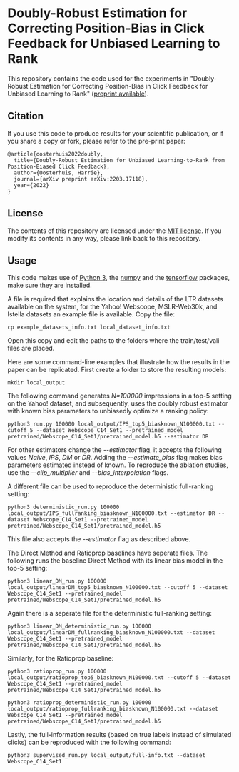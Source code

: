 # Doubly-Robust Estimation for Correcting Position-Bias in Click Feedback for Unbiased Learning to Rank
This repository contains the code used for the experiments in "Doubly-Robust Estimation for Correcting Position-Bias in Click Feedback for Unbiased Learning to Rank" ([preprint available](https://harrieo.github.io//publication/2022-doubly-robust)).

Citation
--------

If you use this code to produce results for your scientific publication, or if you share a copy or fork, please refer to the pre-print paper:
```
@article{oosterhuis2022doubly,
  title={Doubly-Robust Estimation for Unbiased Learning-to-Rank from Position-Biased Click Feedback},
  author={Oosterhuis, Harrie},
  journal={arXiv preprint arXiv:2203.17118},
  year={2022}
}
```

License
-------

The contents of this repository are licensed under the [MIT license](LICENSE). If you modify its contents in any way, please link back to this repository.

Usage
-------

This code makes use of [Python 3](https://www.python.org/), the [numpy](https://numpy.org/) and the [tensorflow](https://www.tensorflow.org/) packages, make sure they are installed.

A file is required that explains the location and details of the LTR datasets available on the system, for the Yahoo! Webscope, MSLR-Web30k, and Istella datasets an example file is available. Copy the file:
```
cp example_datasets_info.txt local_dataset_info.txt
```
Open this copy and edit the paths to the folders where the train/test/vali files are placed.

Here are some command-line examples that illustrate how the results in the paper can be replicated.
First create a folder to store the resulting models:
```
mkdir local_output
```
The following command generates *N=100000* impressions in a top-5 setting on the Yahoo! dataset, and subsequently, uses the doubly robust estimator with known bias parameters to unbiasedly optimize a ranking policy:
```
python3 run.py 100000 local_output/IPS_top5_biasknown_N100000.txt --cutoff 5 --dataset Webscope_C14_Set1 --pretrained_model pretrained/Webscope_C14_Set1/pretrained_model.h5 --estimator DR
```
For other estimators change the *--estimator* flag, it accepts the following values *Naive*, *IPS*, *DM* or *DR*.
Adding the *--estimate_bias* flag makes bias parameters estimated instead of known.
To reproduce the ablation studies, use the *--clip_multiplier* and *--bias_interpolation* flags.

A different file can be used to reproduce the deterministic full-ranking setting:
```
python3 deterministic_run.py 100000 local_output/IPS_fullranking_biasknown_N100000.txt --estimator DR --dataset Webscope_C14_Set1 --pretrained_model pretrained/Webscope_C14_Set1/pretrained_model.h5
```
This file also accepts the *--estimator* flag as described above.

The Direct Method and Ratioprop baselines have seperate files. The following runs the baseline Direct Method with its linear bias model in the top-5 setting:
```
python3 linear_DM_run.py 100000 local_output/linearDM_top5_biasknown_N100000.txt --cutoff 5 --dataset Webscope_C14_Set1 --pretrained_model pretrained/Webscope_C14_Set1/pretrained_model.h5
```
Again there is a seperate file for the deterministic full-ranking setting:
```
python3 linear_DM_deterministic_run.py 100000 local_output/linearDM_fullranking_biasknown_N100000.txt --dataset Webscope_C14_Set1 --pretrained_model pretrained/Webscope_C14_Set1/pretrained_model.h5
```
Similarly, for the Ratioprop baseline:
```
python3 ratioprop_run.py 100000 local_output/ratioprop_top5_biasknown_N100000.txt --cutoff 5 --dataset Webscope_C14_Set1 --pretrained_model pretrained/Webscope_C14_Set1/pretrained_model.h5
```
```
python3 ratioprop_deterministic_run.py 100000 local_output/ratioprop_fullranking_biasknown_N100000.txt --dataset Webscope_C14_Set1 --pretrained_model pretrained/Webscope_C14_Set1/pretrained_model.h5
```

Lastly, the full-information results (based on true labels instead of simulated clicks) can be reproduced with the following command:
```
python3 supervised_run.py local_output/full-info.txt --dataset Webscope_C14_Set1
```
